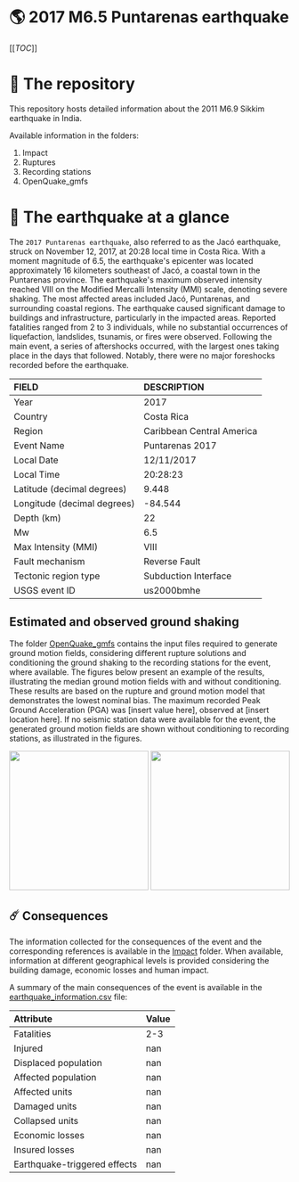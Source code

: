 # 🌎 2017 M6.5 Puntarenas earthquake
[[_TOC_]]

# 📂 The repository

This repository hosts detailed information about the 2011 M6.9 Sikkim earthquake in India.

Available information in the folders:

1. Impact
2. Ruptures
3. Recording stations
4. OpenQuake_gmfs


# 🚀 The earthquake at a glance

The `2017 Puntarenas earthquake`, also referred to as the Jacó earthquake, struck on November 12, 2017, at 20:28 local time in Costa Rica. With a moment magnitude of 6.5, the earthquake's epicenter was located approximately 16 kilometers southeast of Jacó, a coastal town in the Puntarenas province. The earthquake's maximum observed intensity reached VIII on the Modified Mercalli Intensity (MMI) scale, denoting severe shaking. The most affected areas included Jacó, Puntarenas, and surrounding coastal regions. The earthquake caused significant damage to buildings and infrastructure, particularly in the impacted areas. Reported fatalities ranged from 2 to 3 individuals, while no substantial occurrences of liquefaction, landslides, tsunamis, or fires were observed. Following the main event, a series of aftershocks occurred, with the largest ones taking place in the days that followed. Notably, there were no major foreshocks recorded before the earthquake.

| FIELD | DESCRIPTION |
|:-------|:-------------|
| Year | 2017 |
| Country | Costa Rica |
| Region | Caribbean Central America |
| Event Name | Puntarenas 2017 |
| Local Date | 12/11/2017 |
| Local Time | 20:28:23 |
| Latitude (decimal degrees) | 9.448 |
| Longitude (decimal degrees) | -84.544 |
| Depth (km) | 22 |
| Mw | 6.5 |
| Max Intensity (MMI) | VIII |
| Fault mechanism | Reverse Fault |
| Tectonic region type | Subduction Interface |
| USGS event ID | us2000bmhe |

## Estimated and observed ground shaking

The folder [OpenQuake_gmfs](./OpenQuake_gmfs/) contains the input files required to generate ground motion fields, considering different rupture solutions and conditioning the ground shaking to the recording stations for the event, where available. The figures below present an example of the results, illustrating the median ground motion fields with and without conditioning. These results are based on the rupture and ground motion model that demonstrates the lowest nominal bias. The maximum recorded Peak Ground Acceleration (PGA) was [insert value here], observed at [insert location here]. If no seismic station data were available for the event, the generated ground motion fields are shown without conditioning to recording stations, as illustrated in the figures.

<img src="./OpenQuake_gmfs/median_gmf_stations_none.png" height="250">
<img src="./OpenQuake_gmfs/median_gmf_stations_seismic.png" height="250">

## ☄️ Consequences

The information collected for the consequences of the event and the corresponding references is available in the [Impact](./Impact) folder. When available, information at different geographical levels is provided considering the building damage, economic losses and human impact.

A summary of the main consequences of the event is available in the [earthquake_information.csv](./earthquake_information.csv) file:

| Attribute | Value |
|:-------|:-------------|
| Fatalities | 2-3 |
| Injured | nan |
| Displaced population | nan |
| Affected population | nan |
| Affected units | nan |
| Damaged units | nan |
| Collapsed units | nan |
| Economic losses | nan |
| Insured losses | nan |
| Earthquake-triggered effects | nan |
